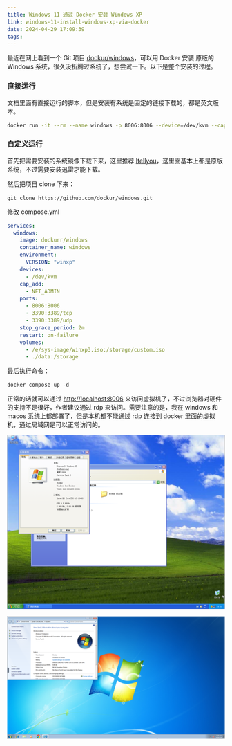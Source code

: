 ```yaml
---
title: Windows 11 通过 Docker 安装 Windows XP
link: windows-11-install-windows-xp-via-docker
date: 2024-04-29 17:09:39
tags:
---
```


最近在网上看到一个 Git 项目 [dockur/windows](https://github.com/dockur/windows)，可以用 Docker 安装 原版的 Windows 系统，很久没折腾过系统了，想尝试一下。以下是整个安装的过程。

### 直接运行
文档里面有直接运行的脚本，但是安装有系统是固定的链接下载的，都是英文版本。
```bash
docker run -it --rm --name windows -p 8006:8006 --device=/dev/kvm --cap-add NET_ADMIN --stop-timeout 120 dockurr/windows
```
### 自定义运行
首先把需要安装的系统镜像下载下来，这里推荐 [Itellyou](https://next.itellyou.cn)，这里面基本上都是原版系统，不过需要安装迅雷才能下载。

然后把项目 clone 下来：
```
git clone https://github.com/dockur/windows.git
```

修改 compose.yml
```yml
services:
  windows:
    image: dockurr/windows
    container_name: windows
    environment:
      VERSION: "winxp"
    devices:
      - /dev/kvm
    cap_add:
      - NET_ADMIN
    ports:
      - 8006:8006
      - 3390:3389/tcp
      - 3390:3389/udp
    stop_grace_period: 2m
    restart: on-failure
    volumes:
      - /e/sys-image/winxp3.iso:/storage/custom.iso
      - ./data:/storage

```

最后执行命令：
```
docker compose up -d
```

正常的话就可以通过 [http://localhost:8006](http://localhost:8006) 来访问虚拟机了，不过浏览器对硬件的支持不是很好，作者建议通过 rdp 来访问。需要注意的是，我在 windows 和 macos 系统上都部署了，但是本机都不能通过 rdp 连接到 docker 里面的虚拟机，通过局域网是可以正常访问的。

![winxp](/images/winxp.png "winxp")

![win7](/images/win7.png "win7")
